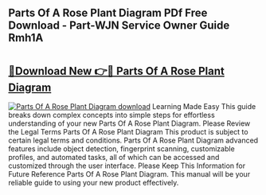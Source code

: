 ## Parts Of A Rose Plant Diagram PDf Free Download - Part-WJN Service Owner Guide Rmh1A

# <h2><a href="http://dfuoe4m.blite.top/?on=Parts+Of+A+Rose+Plant+Diagram">🔗Download New 👉🔴 Parts Of A Rose Plant Diagram</a></h2>

[![Parts Of A Rose Plant Diagram download](https://i.imgur.com/lujVjoI.png)](http://dfuoe4m.blite.top/?on=Parts+Of+A+Rose+Plant+Diagram)
Learning Made Easy This guide breaks down complex concepts into simple steps for effortless understanding of your new Parts Of A Rose Plant Diagram. Please Review the Legal Terms Parts Of A Rose Plant Diagram This product is subject to certain legal terms and conditions. Parts Of A Rose Plant Diagram advanced features include object detection, fingerprint scanning, customizable profiles, and automated tasks, all of which can be accessed and customized through the user interface. Please Keep This Information for Future Reference Parts Of A Rose Plant Diagram. This manual will be your reliable guide to using your new product effectively.
